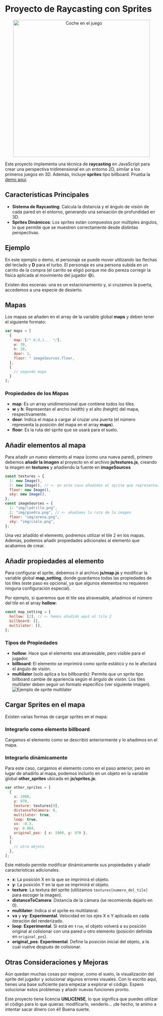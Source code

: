 
# Proyecto de Raycasting con Sprites
<div align="center">
  <img src="https://tonyponyy.github.io/raycastjs/img/screenshot.png" alt="Coche en el juego" width="450"/>
</div>

Este proyecto implementa una técnica de **raycasting** en JavaScript para crear una perspectiva tridimensional en un entorno 2D, similar a los primeros juegos en 3D. Además, incluye **sprites** tipo billboard.
Prueba la [demo aquí](https://tonyponyy.github.io/raycastjs/).

## Características Principales

- **Sistema de Raycasting**: Calcula la distancia y el ángulo de visión de cada pared en el entorno, generando una sensación de profundidad en 3D.
- **Sprites Dinámicos**: Los sprites están compuestos por múltiples ángulos, lo que permite que se muestren correctamente desde distintas perspectivas.

## Ejemplo

En este ejemplo o demo, el personaje se puede mover utilizando las flechas del teclado y **D** para el turbo. El personaje es una persona subida en un carrito de la compra (el carrito se eligió porque me dio pereza corregir la física aplicada al movimiento del jugador 😅).

Existen dos escenas: una es un estacionamiento y, si cruzamos la puerta, accedemos a una especie de desierto.

## Mapas

Los mapas se añaden en el array de la variable global **maps** y deben tener el siguiente formato:

```javascript
var maps = [
  {
    map: [/* 0,0,1... */],
    w: 30,
    h: 20,
    door: 1,
    floor: " imageSources.floor,
  },
  {
    // segundo mapa
  }
];
```

### Propiedades de los Mapas

- **map**: Es un array unidimensional que contiene todos los tiles.
- **w** y **h**: Representan el ancho (width) y el alto (height) del mapa, respectivamente.
- **door**: Indica el mapa a cargar al cruzar una puerta (el número representa la posición del mapa en el array **maps**).
- **floor**: Es la ruta del sprite que se usará para el suelo.

## Añadir elementos al mapa

Para añadir un nuevo elemento al mapa (como una nueva pared), primero debemos **añadir la imagen** al proyecto en el archivo **js/textures.js**, creando la imagen en **textures** y añadiendo la fuente en **imageSources**

```javascript
const textures = {
  1: new Image(),
  2: new Image(), // <- en este caso añadimos el sprite que representaremos como 2 en el mapa
  floor: new Image(),
  sky: new Image(),
};
const imageSources = {
  1: "img/ladrillo.png",
  2: "img/piedra.png", // <- añadimos la ruta de la imagen
  floor: "img/arena.png",
  sky: "img/cielo.png",
};
```

Una vez añadido el elemento, podremos utilizar el tile 2 en los mapas. Además, podemos añadir propiedades adicionales al elemento que acabamos de crear.

## Añadir propiedades al elemento

Para configurar el sprite, debemos ir al archivo **js/map.js** y modificar la variable global **map_setting**, donde guardamos todas las propiedades de los tiles (este paso es opcional, ya que algunos elementos no requieren ninguna configuración especial).

Por ejemplo, si queremos que el tile sea atravesable, añadimos el número del tile en el array **hollow**:

```javascript
const map_setting = {
  hollow: [2], // <- hemos añadido aquí el tile 2
  billboard: [],
  multilater: [],
}; 
```

### Tipos de Propiedades

- **hollow**: Hace que el elemento sea atravesable, pero visible para el jugador.
- **billboard**: El elemento se imprimirá como sprite estático y no le afectará el ángulo de visión.
- **multilater** (solo aplica a los billboards): Permite que un sprite tipo billboard cambie de apariencia según el ángulo de visión. Los tiles multilater deben seguir un formato específico (ver siguiente imagen).
  ![Ejemplo de sprite multilater](https://tonyponyy.github.io/raycastjs/img/coche.png)

## Cargar Sprites en el mapa

Existen varias formas de cargar sprites en el mapa:

### Integrarlo como elemento billboard

Cargamos el elemento como se describió anteriormente y lo añadimos en el mapa.

### Integrarlo dinámicamente

Para este caso, cargamos el elemento como en el paso anterior, pero en lugar de añadirlo al mapa, podemos incluirlo en un objeto en la variable global **other_sprites** ubicada en **js/sprites.js**:

```javascript
var other_sprites = [
  {
    x: 1900,
    y: 970,
    texture: textures[9],
    distanceToCamera: 0,
    multilater: true,
    loop: true,
    vx: -0.3,
    vy: 0.004,
    original_pos: { x: 1900, y: 970 },
  },
  {
    // otro objeto
  },
];
```

Este método permite modificar dinámicamente sus propiedades y añadir características adicionales.

- **x**: La posición X en la que se imprimirá el objeto.
- **y**: La posición Y en la que se imprimirá el objeto.
- **texture**: La textura del sprite (utilizamos `textures[numero_del_tile]` para escoger la imagen).
- **distanceToCamera**: Distancia de la cámara (se recomienda dejarlo en 0).
- **multilater**: Indica si el sprite es multilateral.
- **vx** y **vy**: **Experimental**. Velocidad en los ejes X e Y aplicada en cada iteración del renderizado.
- **loop**: **Experimental**. Si está en `true`, el objeto volverá a su posición original al colisionar con una pared u otro elemento (posición definida en `original_pos`).
- **original_pos**: **Experimental**. Define la posición inicial del objeto, a la cual vuelve después de colisionar.

## Otras Consideraciones y Mejoras

Aún quedan muchas cosas por mejorar, como el suelo, la visualización del sprite del jugador y solucionar algunos errores visuales. Con lo escrito aquí, tienes una base suficiente para empezar a explorar el código. Espero solucionar estos problemas y añadir nuevas funciones pronto.

Este proyecto tiene licencia **UNLICENSE**, lo que significa que puedes utilizar el código para lo que quieras: modificarlo, venderlo... ¡de hecho, te animo a intentar sacar dinero con él! Buena suerte.
